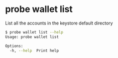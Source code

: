 # probe wallet list

List all the accounts in the keystore default directory

```bash
$ probe wallet list --help
Usage: probe wallet list

Options:
  -h, --help  Print help
```
